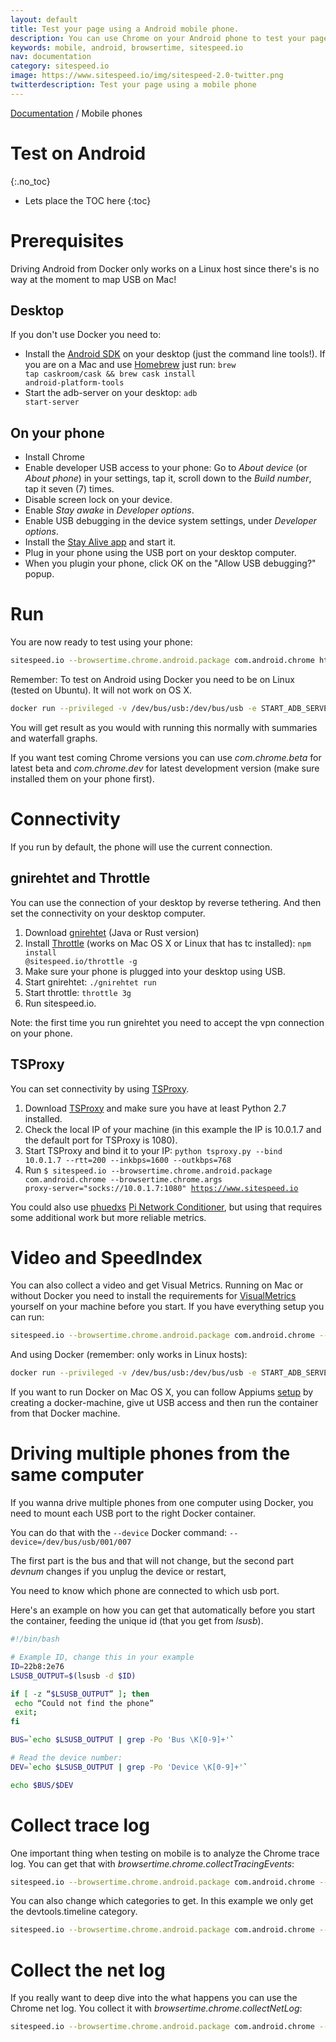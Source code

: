 ```yaml
---
layout: default
title: Test your page using a Android mobile phone.
description: You can use Chrome on your Android phone to test your pages (and get a video and Speed Index).
keywords: mobile, android, browsertime, sitespeed.io
nav: documentation
category: sitespeed.io
image: https://www.sitespeed.io/img/sitespeed-2.0-twitter.png
twitterdescription: Test your page using a mobile phone
---
```


[Documentation](/documentation/sitespeed.io/) / Mobile phones

# Test on Android

{:.no_toc}

- Lets place the TOC here
  {:toc}

# Prerequisites

Driving Android from Docker only works on a Linux host since there's is no way at the moment to map USB on Mac!

## Desktop

If you don't use Docker you need to:

- Install the [Android SDK](http://developer.android.com/sdk/index.html#downloads) on your desktop (just the command line tools!). If you are on a Mac and use [Homebrew](http://brew.sh/) just run: <code>brew tap caskroom/cask && brew cask install android-platform-tools</code>
- Start the adb-server on your desktop: <code>adb start-server</code>

## On your phone

- Install Chrome
- Enable developer USB access to your phone: Go to _About device_ (or _About phone_) in your settings, tap it, scroll down to the _Build number_, tap it seven (7) times.
- Disable screen lock on your device.
- Enable _Stay awake_ in _Developer options_.
- Enable USB debugging in the device system settings, under _Developer options_.
- Install the [Stay Alive app](https://play.google.com/store/apps/details?id=com.synetics.stay.alive) and start it.
- Plug in your phone using the USB port on your desktop computer.
- When you plugin your phone, click OK on the "Allow USB debugging?" popup.

# Run

You are now ready to test using your phone:

```bash
sitespeed.io --browsertime.chrome.android.package com.android.chrome https://www.sitespeed.io
```

Remember: To test on Android using Docker you need to be on Linux (tested on Ubuntu). It will not work on OS X.

```bash
docker run --privileged -v /dev/bus/usb:/dev/bus/usb -e START_ADB_SERVER=true --rm -v "$(pwd)":/sitespeed.io sitespeedio/sitespeed.io:{% include version/sitespeed.io.txt %}  -n 1 --browsertime.chrome.android.package com.android.chrome --browsertime.xvfb false https://www.sitespeed.io
```

You will get result as you would with running this normally with summaries and waterfall graphs.

If you want test coming Chrome versions you can use _com.chrome.beta_ for latest beta and _com.chrome.dev_ for latest development version (make sure installed them on your phone first).

# Connectivity

If you run by default, the phone will use the current connection.

## gnirehtet and Throttle

You can use the connection of your desktop by reverse tethering. And then set the connectivity on your desktop computer.

1. Download [gnirehtet](https://github.com/Genymobile/gnirehtet) (Java or Rust version)
2. Install [Throttle](https://github.com/sitespeedio/throttle) (works on Mac OS X or Linux that has tc installed): <code>npm install @sitespeed.io/throttle -g</code>
3. Make sure your phone is plugged into your desktop using USB.
4. Start gnirehtet: <code>./gnirehtet run</code>
5. Start throttle: <code>throttle 3g</code>
6. Run sitespeed.io.

Note: the first time you run gnirehtet you need to accept the vpn connection on your phone.

## TSProxy

You can set connectivity by using [TSProxy](https://github.com/WPO-Foundation/tsproxy).

1. Download [TSProxy](https://github.com/WPO-Foundation/tsproxy) and make sure you have at least Python 2.7 installed.
2. Check the local IP of your machine (in this example the IP is 10.0.1.7 and the default port for TSProxy is 1080).
3. Start TSProxy and bind it to your IP: <code>python tsproxy.py --bind 10.0.1.7 --rtt=200 --inkbps=1600 --outkbps=768</code>
4. Run <code>\$ sitespeed.io --browsertime.chrome.android.package com.android.chrome --browsertime.chrome.args proxy-server="socks://10.0.1.7:1080" https://www.sitespeed.io</code>

You could also use [phuedxs](https://github.com/phuedx) [Pi Network Conditioner](https://github.com/phuedx/pinc), but using that requires some additional work but more reliable metrics.

# Video and SpeedIndex

You can also collect a video and get Visual Metrics. Running on Mac or without Docker you need to install the requirements for [VisualMetrics](https://github.com/sitespeedio/docker-visualmetrics-deps/blob/master/Dockerfile) yourself on your machine before you start. If you have everything setup you can run:

```bash
sitespeed.io --browsertime.chrome.android.package com.android.chrome --video --speedIndex https://www.sitespeed.io
```

And using Docker (remember: only works in Linux hosts):

```bash
docker run --privileged -v /dev/bus/usb:/dev/bus/usb -e START_ADB_SERVER=true --rm -v "$(pwd)":/sitespeed.io sitespeedio/sitespeed.io:{% include version/sitespeed.io.txt %}  -n 1 --browsertime.chrome.android.package com.android.chrome --browsertime.xvfb false https://www.sitespeed.io
```

If you want to run Docker on Mac OS X, you can follow Appiums [setup](https://github.com/appium/appium-docker-android) by creating a docker-machine, give ut USB access and then run the container from that Docker machine.

# Driving multiple phones from the same computer

If you wanna drive multiple phones from one computer using Docker, you need to mount each USB port to the right Docker container.

You can do that with the `--device` Docker command:
`--device=/dev/bus/usb/001/007`

The first part is the bus and that will not change, but the second part _devnum_ changes if you unplug the device or restart,

You need to know which phone are connected to which usb port.

Here's an example on how you can get that automatically before you start the container, feeding the unique id (that you get from _lsusb_).

```bash
#!/bin/bash

# Example ID, change this in your example
ID=22b8:2e76
LSUSB_OUTPUT=$(lsusb -d $ID)

if [ -z “$LSUSB_OUTPUT” ]; then
 echo “Could not find the phone”
 exit;
fi

BUS=`echo $LSUSB_OUTPUT | grep -Po 'Bus \K[0-9]+'`

# Read the device number:
DEV=`echo $LSUSB_OUTPUT | grep -Po 'Device \K[0-9]+'`

echo $BUS/$DEV
```

# Collect trace log

One important thing when testing on mobile is to analyze the Chrome trace log. You can get that with _browsertime.chrome.collectTracingEvents_:

```bash
sitespeed.io --browsertime.chrome.android.package com.android.chrome --browsertime.chrome.collectTracingEvents --video --speedIndex https://www.sitespeed.io
```

You can also change which categories to get. In this example we only get the devtools.timeline category.

```bash
sitespeed.io --browsertime.chrome.android.package com.android.chrome --chrome.timeline https://www.sitespeed.io
```

# Collect the net log

If you really want to deep dive into the what happens you can use the Chrome net log. You collect it with _browsertime.chrome.collectNetLog_:

```bash
sitespeed.io --browsertime.chrome.android.package com.android.chrome --browsertime.chrome.collectNetLog https://www.sitespeed.io
```
